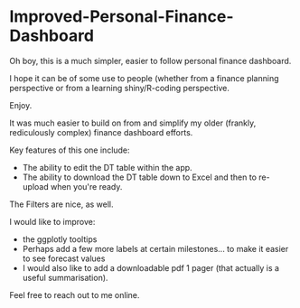 # Improved-Personal-Finance-Dashboard

Oh boy, this is a much simpler, easier to follow personal finance dashboard.

I hope it can be of some use to people (whether from a finance planning perspective or from a learning shiny/R-coding perspective.

Enjoy.

It was much easier to build on from and simplify my older (frankly, rediculously complex) finance dashboard efforts.

Key features of this one include: 
* The ability to edit the DT table within the app.
* The ability to download the DT table down to Excel and then to re-upload when you're ready.

The Filters are nice, as well.

I would like to improve:
* the ggplotly tooltips
* Perhaps add a few more labels at certain milestones... to make it easier to see forecast values
* I would also like to add a downloadable pdf 1 pager (that actually is a useful summarisation).

Feel free to reach out to me online.



